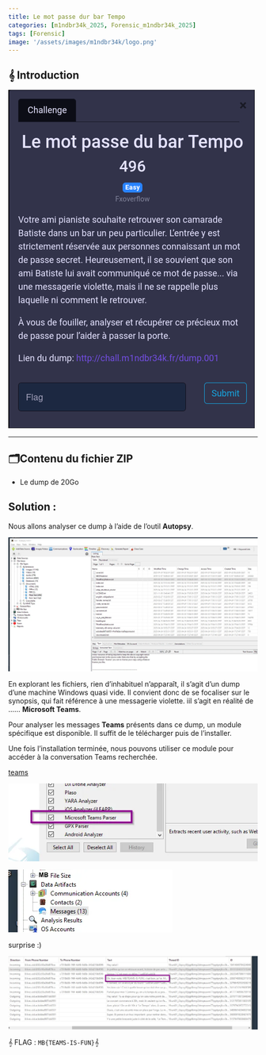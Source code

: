 ```yaml
---
title: Le mot passe dur bar Tempo
categories: [m1ndbr34k_2025, Forensic_m1ndbr34k_2025]
tags: [Forensic]  
image: '/assets/images/m1ndbr34k/logo.png'
---
```


## 𝄞 Introduction

![Intro](/assets/images/m1ndbr34k_2025/Forensic/Le_mot_passe_dur_bar_Tempo/intro.png)

---

## 🗂Contenu du fichier ZIP

- Le dump de 20Go

## Solution :

Nous allons analyser ce dump à l’aide de l’outil **Autopsy**.

![Autospy](/assets/images/m1ndbr34k_2025/Forensic/Le_mot_passe_dur_bar_Tempo/autopsy.webp)

En explorant les fichiers, rien d’inhabituel n’apparaît, il s’agit d’un dump d’une machine Windows quasi vide.
Il convient donc de se focaliser sur le synopsis, qui fait référence à une messagerie violette.
iil s’agit en réalité de ...... **Microsoft Teams**.

Pour analyser les messages **Teams** présents dans ce dump, un module spécifique est disponible. Il suffit de le télécharger puis de l’installer.

Une fois l’installation terminée, nous pouvons utiliser ce module pour accéder à la conversation Teams recherchée.

[teams](https://github.com/lxndrblz/forensicsim/tree/main)

![module](/assets/images/m1ndbr34k_2025/Forensic/Le_mot_passe_dur_bar_Tempo/module.webp)

![message](/assets/images/m1ndbr34k_2025/Forensic/Le_mot_passe_dur_bar_Tempo/message.webp)

surprise :) 

![Teams1](/assets/images/m1ndbr34k_2025/Forensic/Le_mot_passe_dur_bar_Tempo/teams.webp)

 𝄞 FLAG : `MB{TEAMS-IS-FUN}`𝄞

 

